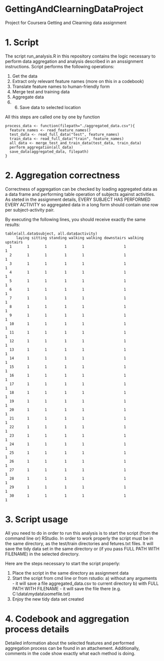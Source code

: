 # GettingAndClearningDataProject
Project for Coursera Getting and Clearning data assignment

# 1. Script

The script run_analysis.R in this repository contains the logic necessary to perform data aggregation and analysis described in an anssignment instructions. Script performs the following operations:

1. Get the data
2. Extract only relevant feature names (more on this in a codebook)
3. Translate feature names to human-friendly form
4. Merge test and training data
5. Aggregate data
6. 6. Save data to selected location

All this steps are called one by one by function

```
process_data <- function(filepath="./aggregated_data.csv"){
  feature_names <- read_feature_names()
  test_data <- read_full_data("test", feature_names)
  train_data <- read_full_data("train", feature_names)
  all_data <- merge_test_and_train_data(test_data, train_data)
  perform_aggregation(all_data)
  save_data(aggregated_data, filepath)
}
```

# 2. Aggregation correctness

Correctness of aggregation can be checked by loading aggregated data as a data frame and performing table operation of subjects against activities. As steted in the assignment details, EVERY SUBJECT HAS PERFORMED EVERY ACTIVITY so aggregated data in a long form should contain one row per subject-activity pair. 

By executing the following lines, you should receive exactly the same results:

```
table(all.data$subject, all.data$activity)
     laying sitting standing walking walking downstairs walking upstairs
  1       1       1        1       1                  1                1
  2       1       1        1       1                  1                1
  3       1       1        1       1                  1                1
  4       1       1        1       1                  1                1
  5       1       1        1       1                  1                1
  6       1       1        1       1                  1                1
  7       1       1        1       1                  1                1
  8       1       1        1       1                  1                1
  9       1       1        1       1                  1                1
  10      1       1        1       1                  1                1
  11      1       1        1       1                  1                1
  12      1       1        1       1                  1                1
  13      1       1        1       1                  1                1
  14      1       1        1       1                  1                1
  15      1       1        1       1                  1                1
  16      1       1        1       1                  1                1
  17      1       1        1       1                  1                1
  18      1       1        1       1                  1                1
  19      1       1        1       1                  1                1
  20      1       1        1       1                  1                1
  21      1       1        1       1                  1                1
  22      1       1        1       1                  1                1
  23      1       1        1       1                  1                1
  24      1       1        1       1                  1                1
  25      1       1        1       1                  1                1
  26      1       1        1       1                  1                1
  27      1       1        1       1                  1                1
  28      1       1        1       1                  1                1
  29      1       1        1       1                  1                1
  30      1       1        1       1                  1                1
```

# 3. Script usage

All you need to do in order to run this analysis is to start the script (from the command line or) RStudio. In order to work properly the script must be in the same directory, as the test/train directories and fetures.txt files. It will save the tidy data set in the same directory or (if you pass FULL PATH WITH FILENAME) in the selected directory.

Here are the steps necessary to start the script properly:

1. Place the script in the same directory as assignment data 
2. Start the script from cmd line or from rstudio:
  a) without any arguments - it will save a file aggregated_data.csv to current directory
  b) with FULL PATH WITH FILENAME - it will save the file there (e.g. C:\data\mydata\somefile.txt)
3. Enjoy the new tidy data set created

# 4. Codebook and aggregation process details

Detailed information about the selected features and performed aggregation process can be found in an attachement. Additionally, comments in the code show exactly what each method is doing.
